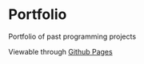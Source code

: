 # Portfolio
Portfolio of past programming projects

Viewable through [Github Pages](https://unicoranium.github.io/Portfolio/)